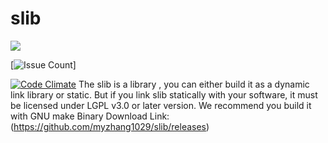 # slib
![](https://www.gnu.org/graphics/lgplv3-88x31.png)

[![Issue Count](https://codeclimate.com/github/myzhang1029/slib/badges/issue_count.svg)]

[![Code Climate](https://codeclimate.com/github/myzhang1029/slib/badges/gpa.svg)](https://codeclimate.com/github/myzhang1029/slib)
The slib is a library ,
you can either build it as a dynamic link library or static.
But if you link slib statically with your software, it must be licensed under LGPL v3.0 or later version.
We recommend you build it with GNU make
Binary Download Link:(https://github.com/myzhang1029/slib/releases)
